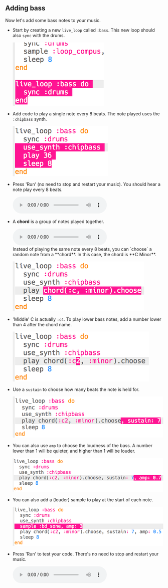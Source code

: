 ## Adding bass

Now let's add some bass notes to your music.

+ Start by creating a new `live_loop` called `:bass`. This new loop should also `sync` with the drums.
    
    ![screenshot](images/dj-bass-loop.png)

+ Add code to play a single note every 8 beats. The note played uses the `:chipbass` synth.
    
    ![captura de tela](images/dj-bass-note.png)

+ Press 'Run' (no need to stop and restart your music). You should hear a note play every 8 beats.
    
    <div id="audio-preview" class="pdf-hidden">
      <audio controls preload> <source src="resources/bass-single.mp3" type="audio/mpeg"> Your browser does not support the <code>audio</code> element. </audio>
    </div>
+ A **chord** is a group of notes played together.
    
    <div id="audio-preview" class="pdf-hidden">
      <audio controls preload> <source src="resources/chord.mp3" type="audio/mpeg"> Your browser does not support the <code>audio</code> element. </audio>
    </div>
    Instead of playing the same note every 8 beats, you can `choose` a random note from a **chord**. In this case, the chord is **C Minor**.
    
    ![screenshot](images/dj-bass-random-note.png)

+ 'Middle' C is actually `:c4`. To play lower bass notes, add a number lower than 4 after the chord name.
    
    ![captura](images/dj-bass-lower-note.png)

+ Use a `sustain` to choose how many beats the note is held for.
    
    ![screenshot](images/dj-bass-longer-note.png)

+ You can also use `amp` to choose the loudness of the bass. A number lower than 1 will be quieter, and higher than 1 will be louder.
    
    ![screenshot](images/dj-bass-amp.png)

+ You can also add a (louder) sample to play at the start of each note.
    
    ![screenshot](images/dj-bass-sample.png)

+ Press 'Run' to test your code. There's no need to stop and restart your music.
    
    <div id="audio-preview" class="pdf-hidden">
      <audio controls preload> <source src="resources/bass.mp3" type="audio/mpeg"> Your browser does not support the <code>audio</code> element. </audio>
    </div>